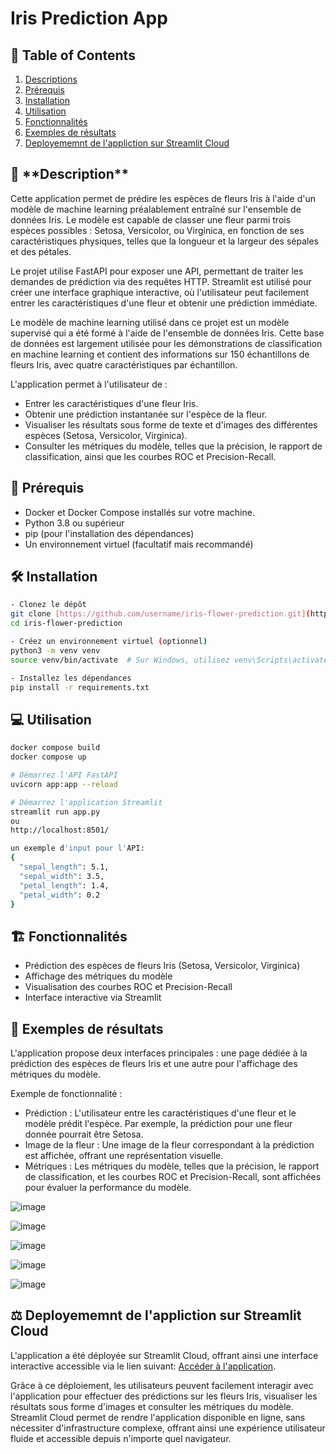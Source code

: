 # Iris Prediction App


## 📖 **Table of Contents**
1. [Descriptions](#descriptions)
2. [Prérequis](#Prérequis)
3. [Installation](#Installation)
4. [Utilisation](#Utilisation)
5. [Fonctionnalités](#Fonctionnalités)
6. [Exemples de résultats](#Exemples-de-résultats)
7. [Deployememnt de l'appliction sur Streamlit Cloud](#Deployememnt-de-l'appliction-sur-Streamlit-Cloud)

<h2 id="Description">🧩 **Description**</h2>

Cette application permet de prédire les espèces de fleurs Iris à l'aide d'un modèle de machine learning préalablement entraîné sur l'ensemble de données Iris. Le modèle est capable de classer une fleur parmi trois espèces possibles : Setosa, Versicolor, ou Virginica, en fonction de ses caractéristiques physiques, telles que la longueur et la largeur des sépales et des pétales.

Le projet utilise FastAPI pour exposer une API, permettant de traiter les demandes de prédiction via des requêtes HTTP. Streamlit est utilisé pour créer une interface graphique interactive, où l'utilisateur peut facilement entrer les caractéristiques d'une fleur et obtenir une prédiction immédiate.

Le modèle de machine learning utilisé dans ce projet est un modèle supervisé qui a été formé à l'aide de l'ensemble de données Iris. Cette base de données est largement utilisée pour les démonstrations de classification en machine learning et contient des informations sur 150 échantillons de fleurs Iris, avec quatre caractéristiques par échantillon.

L'application permet à l'utilisateur de :

- Entrer les caractéristiques d'une fleur Iris.
- Obtenir une prédiction instantanée sur l'espèce de la fleur.
- Visualiser les résultats sous forme de texte et d'images des différentes espèces (Setosa, Versicolor, Virginica).
- Consulter les métriques du modèle, telles que la précision, le rapport de classification, ainsi que les courbes ROC et Precision-Recall.

<h2 id="Prérequis">🤖 Prérequis</h2>

- Docker et Docker Compose installés sur votre machine.
- Python 3.8 ou supérieur
- pip (pour l'installation des dépendances)
- Un environnement virtuel (facultatif mais recommandé)

<h2 id="Installation">🛠️ Installation</h2>

``` bash
- Clonez le dépôt
git clone [https://github.com/username/iris-flower-prediction.git](https://github.com/karamoko17/Projet_MlOps.git)
cd iris-flower-prediction

- Créez un environnement virtuel (optionnel)
python3 -m venv venv
source venv/bin/activate  # Sur Windows, utilisez venv\Scripts\activate

- Installez les dépendances
pip install -r requirements.txt
```

<h2 id="Utilisation">💻 Utilisation</h2>

``` bash
docker compose build
docker compose up

# Démarrez l'API FastAPI
uvicorn app:app --reload

# Démarrez l'application Streamlit
streamlit run app.py
ou
http://localhost:8501/

un exemple d'input pour l'API:
{
  "sepal_length": 5.1,
  "sepal_width": 3.5,
  "petal_length": 1.4,
  "petal_width": 0.2
}
```

<h2 id="Fonctionnalités">🏗️ Fonctionnalités</h2>

- Prédiction des espèces de fleurs Iris (Setosa, Versicolor, Virginica)
- Affichage des métriques du modèle
- Visualisation des courbes ROC et Precision-Recall
- Interface interactive via Streamlit

<h2 id="Exemples de résultats">🎯 Exemples de résultats</h2>

L'application propose deux interfaces principales : une page dédiée à la prédiction des espèces de fleurs Iris et une autre pour l'affichage des métriques du modèle.

Exemple de fonctionnalité :

- Prédiction : L'utilisateur entre les caractéristiques d'une fleur et le modèle prédit l'espèce. Par exemple, la prédiction pour une fleur donnée pourrait être Setosa.
- Image de la fleur : Une image de la fleur correspondant à la prédiction est affichée, offrant une représentation visuelle.
- Métriques : Les métriques du modèle, telles que la précision, le rapport de classification, et les courbes ROC et Precision-Recall, sont affichées pour évaluer la performance du modèle.

![image](https://github.com/user-attachments/assets/31e87730-aaec-4e3f-99f5-07015e33ceb1)

![image](https://github.com/user-attachments/assets/f98b4f91-bc38-4d6d-9f20-ad40c0bb18be)

![image](https://github.com/user-attachments/assets/190b0859-fc25-4d15-ba4f-74527b0a6c6d)

![image](https://github.com/user-attachments/assets/443a536d-b2ed-4e33-9db9-a9f232017d63)

![image](https://github.com/user-attachments/assets/7f14346a-5ced-495a-8b1c-0fac446f7d0f)


<h2 id="Deployememnt de l'appliction sur Streamlit Cloud">⚖️ Deployememnt de l'appliction sur Streamlit Cloud</h2>

L'application a été déployée sur Streamlit Cloud, offrant ainsi une interface interactive accessible via le lien suivant: [Accéder à l'application](https://projetmlops-bhfw3yjbjylgdhn8jbrus4.streamlit.app/).

Grâce à ce déploiement, les utilisateurs peuvent facilement interagir avec l'application pour effectuer des prédictions sur les fleurs Iris, visualiser les résultats sous forme d'images et consulter les métriques du modèle. Streamlit Cloud permet de rendre l'application disponible en ligne, sans nécessiter d'infrastructure complexe, offrant ainsi une expérience utilisateur fluide et accessible depuis n'importe quel navigateur.
